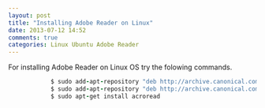 ```yaml
---
layout: post
title: "Installing Adobe Reader on Linux"
date: 2013-07-12 14:52
comments: true
categories: Linux Ubuntu Adobe Reader
---
```

For installing Adobe Reader on Linux OS try the folowing commands.  
``` ruby Install Adobe Reader
			$ sudo add-apt-repository "deb http://archive.canonical.com/ precise partner"
			$ sudo add-apt-repository "deb http://archive.canonical.com/ precise partner"
			$ sudo apt-get install acroread
```  

